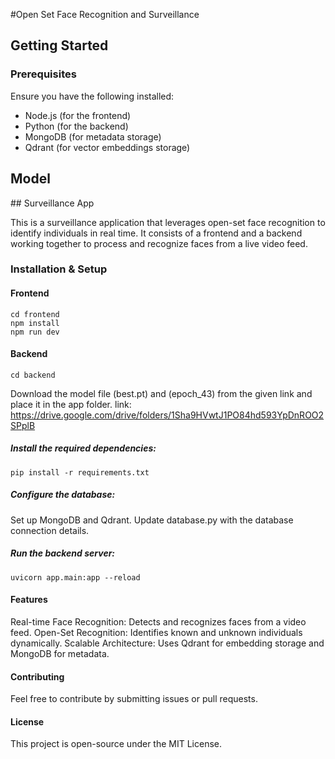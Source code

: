 #Open Set Face Recognition and Surveillance


## Getting Started

### Prerequisites
Ensure you have the following installed:
- Node.js (for the frontend)
- Python (for the backend)
- MongoDB (for metadata storage)
- Qdrant (for vector embeddings storage)

## Model 


#﻿# Surveillance App

This is a surveillance application that leverages open-set face recognition to identify individuals in real time. It consists of a frontend and a backend working together to process and recognize faces from a live video feed.



### Installation & Setup

#### Frontend
```
cd frontend
npm install
npm run dev
```

#### Backend
```
cd backend
```

Download the model file (best.pt) and (epoch_43) from the given link and place it in the app folder.
link: https://drive.google.com/drive/folders/1Sha9HVwtJ1PO84hd593YpDnROO2SPplB

##### Install the required dependencies:

```
pip install -r requirements.txt
```
##### Configure the database:
Set up MongoDB and Qdrant.
Update database.py with the database connection details.

##### Run the backend server:

```
uvicorn app.main:app --reload

```


#### Features
Real-time Face Recognition: Detects and recognizes faces from a video feed.
Open-Set Recognition: Identifies known and unknown individuals dynamically.
Scalable Architecture: Uses Qdrant for embedding storage and MongoDB for metadata.
#### Contributing
Feel free to contribute by submitting issues or pull requests.

#### License
This project is open-source under the MIT License.






